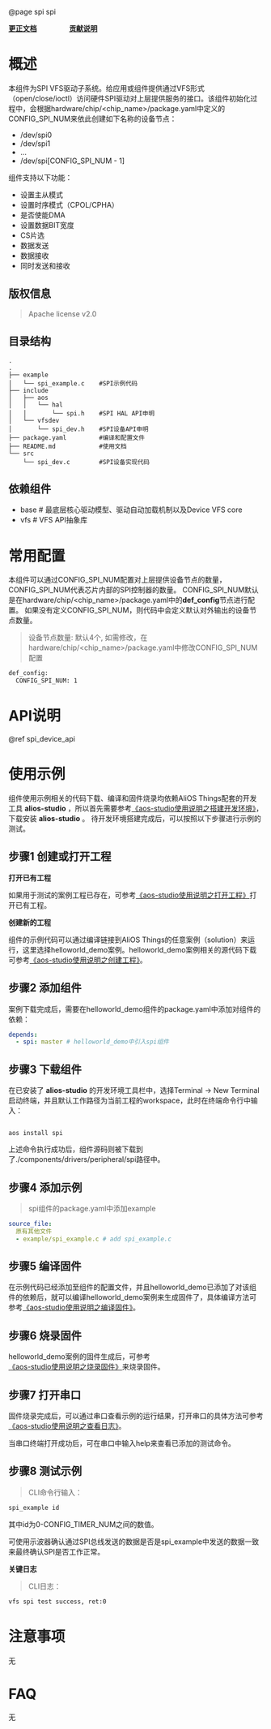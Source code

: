 @page spi spi

**[更正文档](https://gitee.com/alios-things/spi/edit/master/README.md)** &emsp;&emsp;&emsp;&emsp; **[贡献说明](https://g.alicdn.com/alios-things-3.3/doc/contribute_doc.html)**

# 概述
本组件为SPI VFS驱动子系统。给应用或组件提供通过VFS形式（open/close/ioctl）访问硬件SPI驱动对上层提供服务的接口。该组件初始化过程中，会根据hardware/chip/<chip_name>/package.yaml中定义的CONFIG_SPI_NUM来依此创建如下名称的设备节点：
* /dev/spi0
* /dev/spi1
* ...
* /dev/spi[CONFIG_SPI_NUM - 1]

组件支持以下功能：
- 设置主从模式
- 设置时序模式（CPOL/CPHA）
- 是否使能DMA
- 设置数据BIT宽度
- CS片选
- 数据发送
- 数据接收
- 同时发送和接收

## 版权信息
> Apache license v2.0

## 目录结构
```tree
.
.
├── example
│   └── spi_example.c    #SPI示例代码
├── include
│   ├── aos
│   │   └── hal
│   │       └── spi.h    #SPI HAL API申明
│   └── vfsdev
│       └── spi_dev.h    #SPI设备API申明
├── package.yaml         #编译和配置文件
├── README.md            #使用文档
└── src
    └── spi_dev.c        #SPI设备实现代码

```

## 依赖组件
* base     # 最底层核心驱动模型、驱动自动加载机制以及Device VFS core
* vfs      # VFS API抽象库

# 常用配置
本组件可以通过CONFIG_SPI_NUM配置对上层提供设备节点的数量，CONFIG_SPI_NUM代表芯片内部的SPI控制器的数量。
CONFIG_SPI_NUM默认是在hardware/chip/<chip_name>/package.yaml中的**def_config**节点进行配置。
如果没有定义CONFIG_SPI_NUM，则代码中会定义默认对外输出的设备节点数量。
> 设备节点数量: 默认4个, 如需修改，在hardware/chip/<chip_name>/package.yaml中修改CONFIG_SPI_NUM配置
```sh
def_config:
  CONFIG_SPI_NUM: 1
```

# API说明
@ref spi_device_api

# 使用示例

组件使用示例相关的代码下载、编译和固件烧录均依赖AliOS Things配套的开发工具 **alios-studio** ，所以首先需要参考[《aos-studio使用说明之搭建开发环境》](https://g.alicdn.com/alios-things-3.3/doc/setup_env.html)，下载安装 **alios-studio** 。
待开发环境搭建完成后，可以按照以下步骤进行示例的测试。

## 步骤1 创建或打开工程

**打开已有工程**

如果用于测试的案例工程已存在，可参考[《aos-studio使用说明之打开工程》](https://g.alicdn.com/alios-things-3.3/doc/open_project.html)打开已有工程。

**创建新的工程**

组件的示例代码可以通过编译链接到AliOS Things的任意案例（solution）来运行，这里选择helloworld_demo案例。helloworld_demo案例相关的源代码下载可参考[《aos-studio使用说明之创建工程》](https://g.alicdn.com/alios-things-3.3/doc/create_project.html)。

## 步骤2 添加组件

案例下载完成后，需要在helloworld_demo组件的package.yaml中添加对组件的依赖：
```yaml
depends:
  - spi: master # helloworld_demo中引入spi组件
```

## 步骤3 下载组件

在已安装了 **alios-studio** 的开发环境工具栏中，选择Terminal -> New Terminal启动终端，并且默认工作路径为当前工程的workspace，此时在终端命令行中输入：

```shell

aos install spi

```

上述命令执行成功后，组件源码则被下载到了./components/drivers/peripheral/spi路径中。

## 步骤4 添加示例
> spi组件的package.yaml中添加example
```yaml
source_file:
  原有其他文件
  - example/spi_example.c # add spi_example.c
```

## 步骤5 编译固件

在示例代码已经添加至组件的配置文件，并且helloworld_demo已添加了对该组件的依赖后，就可以编译helloworld_demo案例来生成固件了，具体编译方法可参考[《aos-studio使用说明之编译固件》](https://g.alicdn.com/alios-things-3.3/doc/build_project.html)。

## 步骤6 烧录固件

helloworld_demo案例的固件生成后，可参考[《aos-studio使用说明之烧录固件》](https://g.alicdn.com/alios-things-3.3/doc/burn_image.html)来烧录固件。

## 步骤7 打开串口

固件烧录完成后，可以通过串口查看示例的运行结果，打开串口的具体方法可参考[《aos-studio使用说明之查看日志》](https://g.alicdn.com/alios-things-3.3/doc/view_log.html)。

当串口终端打开成功后，可在串口中输入help来查看已添加的测试命令。

## 步骤8 测试示例

> CLI命令行输入：
```sh
spi_example id
```
其中id为0-CONFIG_TIMER_NUM之间的数值。

可使用示波器确认通过SPI总线发送的数据是否是spi_example中发送的数据一致来最终确认SPI是否工作正常。

**关键日志**
> CLI日志：
```sh
vfs spi test success, ret:0
```

# 注意事项
无

# FAQ
无
